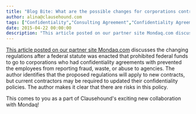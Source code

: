 ```yaml
---
title: "Blog Bite: What are the possible changes for corporations contracting with the federal government regarding confidentiality provisions?"
author: alina@clausehound.com
tags: ["Confidentiality","Consulting Agreement","Confidentiality Agreement","Mondaq","Learn","USA"]
date: 2015-04-22 00:00:00
description: "This article posted on our partner site Mondaq.com discusses the changing regulations after a federal statute was enacted that prohibited federal funds to go to corporations who had confidentiality a..."
---
```


[This article posted on our partner site Mondaq.com](http://www.mondaq.com/unitedstates/x/391400/Government+Contracts+Procurement+PPP/Confidentiality+Agreements+of+Federal+Contractor+Employees+Changes+To+The+Federal+Acquisition+Regulations+Are+Coming+Soon) discusses the changing regulations after a federal statute was enacted that prohibited federal funds to go to corporations who had confidentiality agreements with prevented the employees from reporting fraud, waste, or abuse to agencies. The author identifies that the proposed regulations will apply to new contracts, but current contractors may be required to updated their confidentiality policies. The author makes it clear that there are risks in this policy.

This comes to you as a part of Clausehound's exciting new collaboration with Mondaq!